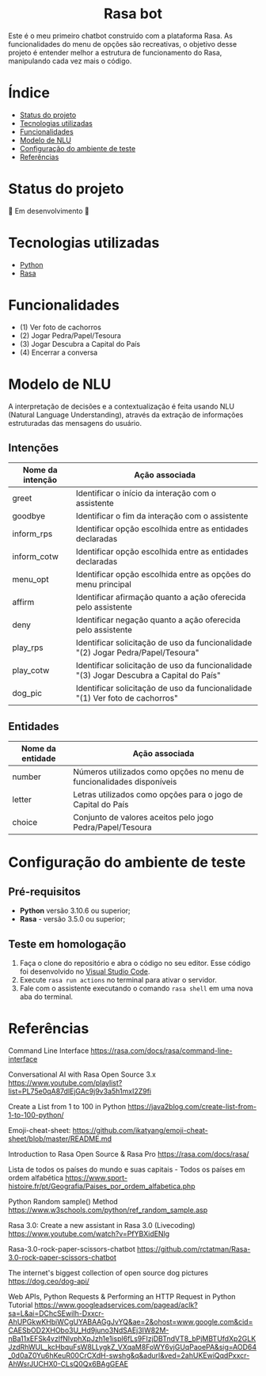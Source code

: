 
<h1 align="center"> Rasa bot</h1>

<p>Este é o meu primeiro chatbot construído com a plataforma Rasa. As funcionalidades do menu de opções são recreativas, o objetivo desse projeto é entender melhor a estrutura de funcionamento do Rasa, manipulando cada vez mais o código.</p>


# Índice

* [Status do projeto](#Status-do-projeto)
* [Tecnologias utilizadas](#Tecnologias-utilizadas)
* [Funcionalidades](#Funcionalidades)
* [Modelo de NLU](#modelo-de-nlu)
* [Configuração do ambiente de teste](#configuração-do-ambiente-de-teste)
* [Referências](#Referências)


# Status do projeto

:construction: Em desenvolvimento :construction:


# Tecnologias utilizadas

- [Python](https://www.python.org)
- [Rasa](https://rasa.com/docs/rasa/)


# Funcionalidades

- (1) Ver foto de cachorros
- (2) Jogar Pedra/Papel/Tesoura
- (3) Jogar Descubra a Capital do País
- (4) Encerrar a conversa


# Modelo de NLU

<p>A interpretação de decisões e a contextualização é feita usando NLU (Natural Language Understanding), através da extração de informações estruturadas das mensagens do usuário.</p>

## Intenções

<table>
  <thead>
    <th>Nome da intenção</th>
    <th>Ação associada</th>
  </thead>
  <body>
    <tr>
      <td>greet</td>
      <td>Identificar o início da interação com o assistente</td>
    </tr>
    <tr>
      <td>goodbye</td>
      <td>Identificar o fim da interação com o assistente</td>
    </tr>
    <tr>
      <td>inform_rps</td>
      <td>Identificar opção escolhida entre as entidades declaradas</td>
    </tr>
    <tr>
      <td>inform_cotw</td>
      <td>Identificar opção escolhida entre as entidades declaradas</td>
    </tr>
    <tr>
      <td>menu_opt</td>
      <td>Identificar opção escolhida entre as opções do menu principal</td>
    </tr>
    <tr>
      <td>affirm</td>
      <td>Identificar afirmação quanto a ação oferecida pelo assistente</td>
    </tr>
    <tr>
      <td>deny</td>
      <td>Identificar negação quanto a ação oferecida pelo assistente</td>
    </tr>
    <tr>
      <td>play_rps</td>
      <td>Identificar solicitação de uso da funcionalidade "(2) Jogar Pedra/Papel/Tesoura"</td>
    </tr>
    <tr>
      <td>play_cotw</td>
      <td>Identificar solicitação de uso da funcionalidade "(3) Jogar Descubra a Capital do País"</td>
    </tr>
    <tr>
      <td>dog_pic</td>
      <td>Identificar solicitação de uso da funcionalidade "(1) Ver foto de cachorros"</td>
    </tr>
  </body>
</table>

## Entidades

<table>
  <thead>
    <th>Nome da entidade</th>
    <th>Ação associada</th>
  </thead>
  <body>
    <tr>
      <td>number</td>
      <td>Números utilizados como opções no menu de funcionalidades disponíveis</td>
    </tr>
    <tr>
      <td>letter</td>
      <td>Letras utilizados como opções para o jogo de Capital do País</td>
    </tr>
    <tr>
      <td>choice</td>
      <td>Conjunto de valores aceitos pelo jogo Pedra/Papel/Tesoura</td>
    </tr>
  </body>
</table>

# Configuração do ambiente de teste

## Pré-requisitos

- **Python** versão 3.10.6 ou superior;
- **Rasa** - versão 3.5.0 ou superior;

## Teste em homologação

1. Faça o clone do repositório e abra o código no seu editor. Esse código foi desenvolvido no [Visual Studio Code](https://code.visualstudio.com).
2. Execute `rasa run actions` no terminal para ativar o servidor.
3. Fale com o assistente executando o comando `rasa shell` em uma nova aba do terminal.


# Referências

Command Line Interface
https://rasa.com/docs/rasa/command-line-interface

Conversational AI with Rasa Open Source 3.x
https://www.youtube.com/playlist?list=PL75e0qA87dlEjGAc9j9v3a5h1mxI2Z9fi

Create a List from 1 to 100 in Python
https://java2blog.com/create-list-from-1-to-100-python/

Emoji-cheat-sheet:
https://github.com/ikatyang/emoji-cheat-sheet/blob/master/README.md

Introduction to Rasa Open Source & Rasa Pro
https://rasa.com/docs/rasa/

Lista de todos os países do mundo e suas capitais - Todos os países em ordem alfabética
https://www.sport-histoire.fr/pt/Geografia/Paises_por_ordem_alfabetica.php

Python Random sample() Method
https://www.w3schools.com/python/ref_random_sample.asp

Rasa 3.0: Create a new assistant in Rasa 3.0 (Livecoding)
https://www.youtube.com/watch?v=PfYBXidENlg

Rasa-3.0-rock-paper-scissors-chatbot
https://github.com/rctatman/Rasa-3.0-rock-paper-scissors-chatbot

The internet's biggest collection of open source dog pictures
https://dog.ceo/dog-api/

Web APIs, Python Requests & Performing an HTTP Request in Python Tutorial
https://www.googleadservices.com/pagead/aclk?sa=L&ai=DChcSEwiIh-Dxxcr-AhUPGkwKHbiWCgUYABAAGgJvYQ&ae=2&ohost=www.google.com&cid=CAESbOD2XHObo3U_Hd9juno3NdSAEj3IW82M-nBa11xEFSk4vzIfNlvphXpJzh1e1ispl6fLs9FIzjDBTndVT8_bPjMBTUfdXp2GLKJzdRhWUL_kcHbquFsW8LLygkZ_VXqaM8FoWY6vjGUqPaoePA&sig=AOD64_0d0aZ0Yu6hKeuR00CrCXdH-swshg&q&adurl&ved=2ahUKEwiQqdPxxcr-AhWsrJUCHX0-CLsQ0Qx6BAgGEAE